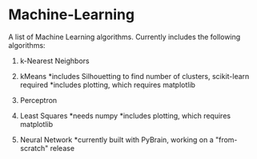 # Machine-Learning

A list of Machine Learning algorithms. Currently includes the following algorithms:

1) k-Nearest Neighbors

2) kMeans
  *includes Silhouetting to find number of clusters, scikit-learn required
  *includes plotting, which requires matplotlib
 
 3) Perceptron
 
 4) Least Squares
  *needs numpy
  *includes plotting, which requires matplotlib
 
 5) Neural Network
  *currently built with PyBrain, working on a "from-scratch" release
